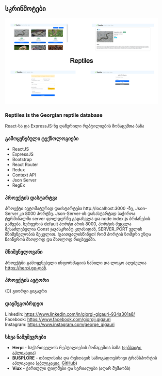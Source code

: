 ## **სკრინშოტები**

![react](./screenshots/mockup.png)

### **Reptiles is the Georgian reptile database**

React-სა და ExpressJS-ზე დაწერილი რეპტილიების მონაცემთა ბაზა

### **გამოყენებული ტექნოლოგიები**

- ReactJS
- ExpressJS
- Bootstrap
- React Router
- Redux
- Context API
- Json Server
- RegEx

### **პროექტის დასტარტვა**

პროექტი ავტომატურად დაისტარტება http://localhost:3000 -ზე, Json-Server კი 8000 პორტზე.
Json-Server-ის დასასტარტად საჭიროა ტერმინალში server ფოლდერზე გადასვლა და node index.js ბრძანების გაშვება.
სერვერის default პორტი არის 8000, პორტის შეცვლა შესაძლებელია Const ჯავასკრიპტ კლასიდან, SERVER_PORT ველის მნიშვნელობის შეცვლით. !გაითვალისწინეთ! რომ პორტის ნომერი უნდა ჩაიწეროს მხოლოდ და მხოლოდ რიცხვებში.

### **მნიშვნელოვანი**

პროექტში გამოყენებული ინფორმაციის ნაწილი და ლოგო აღებულია https://herpi.ge-დან.

### **პროექტის ავტორი**

(C) გიორგი გიგაური

### **დავმეგობრდეთ**

LinkedIn: https://www.linkedin.com/in/giorgi-gigauri-934a301a8/ </br>
Facebook: https://www.facebook.com/giorgii.gigauri </br>
Instagram: https://www.instagram.com/george_gigauri </br>

### **სხვა ნამუშევრები**

- **Herpi** - საქართველოს რეპტილიების მონაცემთა ბაზა ([ვებსაიტი](https://herpi.ge), [აპლიკაცია](https://play.google.com/store/apps/details?id=com.gigauri.reptiledb&hl=en&gl=US))
- **BUSPLORE** - თბილისისა და რუსთავის საზოგადოებრივი ტრანსპორტის აპლიკაცია ([აპლიკაცია](https://play.google.com/store/apps/details?id=ge.transitgeorgia), [GitHub](https://github.com/george-gigauri/tbilisi-public-transport-compose-clean/tree/main))
- **Viux** - ქართული ფილმები და სერიალები (აღარ მუშაობს)

